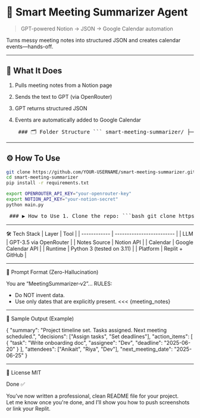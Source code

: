 # 🧠 Smart Meeting Summarizer Agent
> GPT-powered Notion → JSON → Google Calendar automation

Turns messy meeting notes into structured JSON and creates calendar events—hands-off.

---

## 🚀 What It Does
1. Pulls meeting notes from a Notion page
2. Sends the text to GPT (via OpenRouter)
3. GPT returns structured JSON
4. Events are automatically added to Google Calendar

   <pre> ### 🗂 Folder Structure ``` smart-meeting-summarizer/ ├── main.py # Entry point for running the summarizer ├── calendar_auth.py # Handles Google Calendar auth ├── notion_fetcher.py # Pulls meeting notes from Notion ├── json_parser.py # Converts raw notes to structured JSON ├── calendar_uploader.py # Adds events to Google Calendar ├── docs/ │ └── img/ # Screenshots for README │ └── placeholder.txt # (Can be deleted after uploading images) ├── README.md ``` </pre>

---




## ⚙️ How To Use

```bash
git clone https://github.com/YOUR-USERNAME/smart-meeting-summarizer.git
cd smart-meeting-summarizer
pip install -r requirements.txt

export OPENROUTER_API_KEY="your-openrouter-key"
export NOTION_API_KEY="your-notion-secret"
python main.py
```
<pre> ### ▶️ How to Use 1. Clone the repo: ```bash git clone https://github.com/Anikait0902/smart-meeting-summarizer.git cd smart-meeting-summarizer ``` 2. Install dependencies: ```bash pip install -r requirements.txt ``` 3. Set environment variables: Create a `.env` file in the root directory with: ``` NOTION_KEY=your_notion_key NOTION_PAGE_ID=your_page_id OPENROUTER_API_KEY=your_openrouter_key GOOGLE_APPLICATION_CREDENTIALS=credentials.json ``` 4. Run the agent: ```bash python main.py ``` ✅ This will: - Pull meeting notes from Notion - Send them to GPT - Parse response into JSON - Push key dates to Google Calendar </pre>
---


🛠 Tech Stack
| Layer        | Tool                      |
| ------------ | ------------------------- |
| LLM          | GPT-3.5 via OpenRouter    |
| Notes Source | Notion API                |
| Calendar     | Google Calendar API       |
| Runtime      | Python 3 (tested on 3.11) |
| Platform     | Replit + GitHub           |

---

📄 Prompt Format (Zero-Hallucination)

You are “MeetingSummarizer‑v2”...
RULES:
- Do NOT invent data.
- Use only dates that are explicitly present.
<<<
{meeting_notes}
>>>


---


📅 Sample Output (Example)

{
  "summary": "Project timeline set. Tasks assigned. Next meeting scheduled.",
  "decisions": ["Assign tasks", "Set deadlines"],
  "action_items": [
    {
      "task": "Write onboarding doc",
      "assignee": "Dev",
      "deadline": "2025-06-20"
    }
  ],
  "attendees": ["Anikait", "Riya", "Dev"],
  "next_meeting_date": "2025-06-25"
}


---


📖 License
MIT




Done ✅

You’ve now written a professional, clean README file for your project.  
Let me know once you're done, and I’ll show you how to push screenshots or link your Replit.

